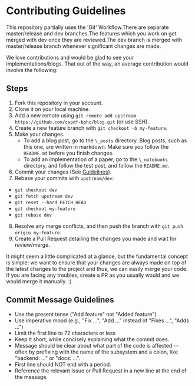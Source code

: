 # Contributing Guidelines  

This repository partially uses the 'Git' Workflow.There are separate master/release and dev branches.The features which you work on get merged with dev once they are reviewed.The dev branch is merged with master/release branch whenever significant changes are made.

We love contributions and would be glad to see your implementations/blogs. That out of the way, an average contribution would involve the following:

## Steps 
1. Fork this repository in your account.
2. Clone it on your local machine.
3. Add a new remote using `git remote add upstream https://github.com/cspdf-bphc/blog.git` (or use SSH).
4. Create a new feature branch with `git checkout -b my-feature`.
5. Make your changes.  
	- To add a blog post, go to the `\_posts` directory. Blog posts, such as this one, are written in markdown. Make sure you follow the `README.md` before you finish changes.
	- To add an implementation of a paper, go to the `\_notebooks` directory, and follow the test post, and follow the `README.md`.
6. Commit your changes (See [Guidelines](#commit-message-guidelines)).
7. Rebase your commits with `upstream/dev`:
  - `git checkout dev`
  - `git fetch upstream dev`
  - `git reset --hard FETCH_HEAD`
  - `git checkout my-feature`
  - `git rebase dev`
8. Resolve any merge conflicts, and then push the branch with `git push origin my-feature`.
9. Create a Pull Request detailing the changes you made and wait for review/merge.

It might seem a little complicated at a glance, but the fundamental concept is simple: we want to ensure that your changes are always made on top of the latest changes to the project and thus, we can easily merge your code. If you are facing any troubles, create a PR as you usually would and we would merge it manually. :)

## Commit Message Guidelines  
- Use the present tense ("Add feature" not "Added feature")
- Use imperative mood (e.g., "Fix ...", "Add ..." instead of "Fixes ...", "Adds ...")
- Limit the first line to 72 characters or less
- Keep it short, while concisely explaining what the commit does. 
- Message should be clear about what part of the code is affected -- often by prefixing with the name of the subsystem and a colon, like "backend: ..." or "docs: ...".
- First line should NOT end with a period.
- Reference the relevant Issue or Pull Request in a new line at the end of the message. 
